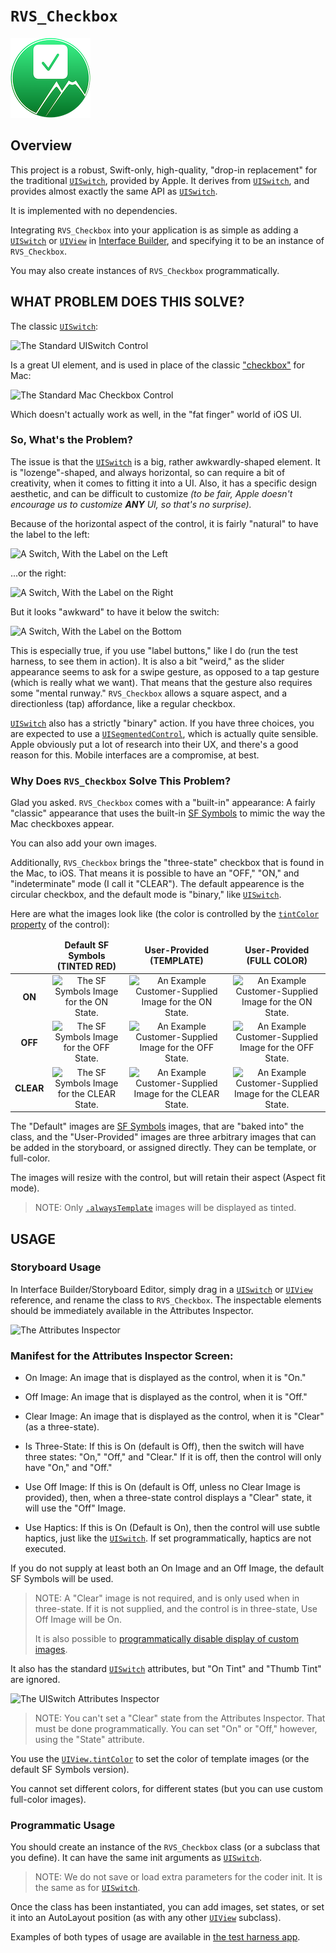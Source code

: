 # ``RVS_Checkbox``

![Icon](icon.png)

## Overview
This project is a robust, Swift-only, high-quality, "drop-in replacement" for the traditional [`UISwitch`](https://developer.apple.com/documentation/uikit/uiswitch), provided by Apple. It derives from [`UISwitch`](https://developer.apple.com/documentation/uikit/uiswitch), and provides almost exactly the same API as [`UISwitch`](https://developer.apple.com/documentation/uikit/uiswitch).

It is implemented with no dependencies.

Integrating ``RVS_Checkbox`` into your application is as simple as adding a [`UISwitch`](https://developer.apple.com/documentation/uikit/uiswitch) or [`UIView`](https://developer.apple.com/documentation/uikit/uiview) in [Interface Builder](https://developer.apple.com/xcode/interface-builder/https://developer.apple.com/xcode/interface-builder/), and specifying it to be an instance of ``RVS_Checkbox``.

You may also create instances of ``RVS_Checkbox`` programmatically.

## WHAT PROBLEM DOES THIS SOLVE?
The classic [`UISwitch`](https://developer.apple.com/documentation/uikit/uiswitch):

![The Standard UISwitch Control](UISwitch.png)

Is a great UI element, and is used in place of the classic ["checkbox"](https://developer.apple.com/documentation/appkit/nsbutton) for Mac:

![The Standard Mac Checkbox Control](CheckBoxes_Selected.png)

Which doesn't actually work as well, in the "fat finger" world of iOS UI.
### So, What's the Problem?
The issue is that the [`UISwitch`](https://developer.apple.com/documentation/uikit/uiswitch) is a big, rather awkwardly-shaped element. It is "lozenge"-shaped, and always horizontal, so can require a bit of creativity, when it comes to fitting it into a UI. Also, it has a specific design aesthetic, and can be difficult to customize *(to be fair, Apple doesn't encourage us to customize **ANY** UI, so that's no surprise).*

Because of the horizontal aspect of the control, it is fairly "natural" to have the label to the left:

![A Switch, With the Label on the Left](UISwitchLabels-Left.png)

...or the right:

![A Switch, With the Label on the Right](UISwitchLabels-Right.png)

But it looks "awkward" to have it below the switch:

![A Switch, With the Label on the Bottom](UISwitchLabels-Bottom.png)

This is especially true, if you use "label buttons," like I do (run the test harness, to see them in action).
It is also a bit "weird," as the slider appearance seems to ask for a swipe gesture, as opposed to a tap gesture (which is really what we want). That means that the gesture also requires some "mental runway."
``RVS_Checkbox`` allows a square aspect, and a directionless (tap) affordance, like a regular checkbox.

[`UISwitch`](https://developer.apple.com/documentation/uikit/uiswitch) also has a strictly "binary" action. If you have three choices, you are expected to use a [`UISegmentedControl`](https://developer.apple.com/documentation/uikit/uisegmentedcontrol), which is actually quite sensible. Apple obviously put a lot of research into their UX, and there's a good reason for this. Mobile interfaces are a compromise, at best.

### Why Does ``RVS_Checkbox`` Solve This Problem?
Glad you asked. ``RVS_Checkbox`` comes with a "built-in" appearance: A fairly "classic" appearance that uses the built-in [SF Symbols](https://developer.apple.com/design/human-interface-guidelines/sf-symbols/overview/) to mimic the way the Mac checkboxes appear.

You can also add your own images.

Additionally, ``RVS_Checkbox`` brings the "three-state" checkbox that is found in the Mac, to iOS. That means it is possible to have an "OFF," "ON," and "indeterminate" mode (I call it "CLEAR"). The default appearence is the circular checkbox, and the default mode is "binary," like [`UISwitch`](https://developer.apple.com/documentation/uikit/uiswitch).

Here are what the images look like (the color is controlled by the [`tintColor` property](https://developer.apple.com/documentation/uikit/uiview/1622467-tintcolor) of the control):
<table style="text-align:center">
    <thead>
        <tr>
            <td>&nbsp;</td>
            <td><strong>Default SF Symbols (TINTED RED)</strong></td>
            <td><strong>User-Provided (TEMPLATE)</strong></td>
            <td><strong>User-Provided (FULL COLOR)</strong></td>
        </tr>
    </thead>
    <tbody>
    <tr>
        <td><strong>ON</strong></td>
        <td><img src="SFOn.png" alt="The SF Symbols Image for the ON State." /></td>
        <td><img src="TestImage-2.png" alt="An Example Customer-Supplied Image for the ON State." /></td>
        <td><img src="CHICK.png" alt="An Example Customer-Supplied Image for the ON State." /></td>
    </tr>
    <tr>
        <td><strong>OFF</strong></td>
        <td><img src="SFOff.png" alt="The SF Symbols Image for the OFF State." /></td>
        <td><img src="TestImage-0.png" alt="An Example Customer-Supplied Image for the OFF State." /></td>
        <td><img src="EGG.png" alt="An Example Customer-Supplied Image for the OFF State." /></td>
    </tr>
    <tr>
        <td><strong>CLEAR</strong></td>
        <td><img src="SFClear.png" alt="The SF Symbols Image for the CLEAR State." /></td>
        <td><img src="TestImage-1.png" alt="An Example Customer-Supplied Image for the CLEAR State." /></td>
        <td><img src="HATCHING.png" alt="An Example Customer-Supplied Image for the CLEAR State." /></td>
    </tr>
    </tbody>
</table>

The "Default" images are [SF Symbols](https://developer.apple.com/sf-symbols/) images, that are "baked into" the class, and the "User-Provided" images are three arbitrary images that can be added in the storyboard, or assigned directly. They can be template, or full-color.

The images will resize with the control, but will retain their aspect (Aspect fit mode).

> NOTE: Only [`.alwaysTemplate`](https://developer.apple.com/documentation/uikit/uiimage/renderingmode-swift.enum/alwaystemplate) images will be displayed as tinted.

## USAGE

### Storyboard Usage

In Interface Builder/Storyboard Editor, simply drag in a [`UISwitch`](https://developer.apple.com/documentation/uikit/uiswitch) or [`UIView`](https://developer.apple.com/documentation/uikit/uiview) reference, and rename the class to ``RVS_Checkbox``. The inspectable elements should be immediately available in the Attributes Inspector.

![The Attributes Inspector](Attributes.png)

### Manifest for the Attributes Inspector Screen:

- On Image: An image that is displayed as the control, when it is "On."

- Off Image: An image that is displayed as the control, when it is "Off."

- Clear Image: An image that is displayed as the control, when it is "Clear" (as a three-state).

- Is Three-State: If this is On (default is Off), then the switch will have three states: "On," "Off," and "Clear." If it is off, then the control will only have "On," and "Off."

- Use Off Image: If this is On (default is Off, unless no Clear Image is provided), then, when a three-state control displays a "Clear" state, it will use the "Off" Image.

- Use Haptics: If this is On (Default is On), then the control will use subtle haptics, just like the [`UISwitch`](https://developer.apple.com/documentation/uikit/uiswitch). If set programmatically, haptics are not executed.

If you do not supply at least both an On Image and an Off Image, the default SF Symbols will be used.

> NOTE: A "Clear" image is not required, and is only used when in three-state. If it is not supplied, and the control is in three-state, Use Off Image will be On.
>
> It is also possible to [programmatically disable display of custom images](https://github.com/RiftValleySoftware/RVS_Checkbox/blob/main/Sources/RVS_Checkbox/RVS_Checkbox.swift#L302).

It also has the standard [`UISwitch`](https://developer.apple.com/documentation/uikit/uiswitch) attributes, but "On Tint" and "Thumb Tint" are ignored.

![The UISwitch Attributes Inspector](UISwitchAttributes.png)

> NOTE: You can't set a "Clear" state from the Attributes Inspector. That must be done programmatically. You can set "On" or "Off," however, using the "State" attribute.

You use the [`UIView.tintColor`](https://developer.apple.com/documentation/uikit/uiview/tintcolor) to set the color of template images (or the default SF Symbols version).

You cannot set different colors, for different states (but you can use custom full-color images).

### Programmatic Usage

You should create an instance of the ``RVS_Checkbox`` class (or a subclass that you define). It can have the same init arguments as [`UISwitch`](https://developer.apple.com/documentation/uikit/uiswitch).

> NOTE: We do not save or load extra parameters for the coder init. It is the same as for [`UISwitch`](https://developer.apple.com/documentation/uikit/uiswitch/init\(coder:\)).

Once the class has been instantiated, you can add images, set states, or set it into an AutoLayout position (as with any other [`UIView`](https://developer.apple.com/documentation/uikit/uiview) subclass).

Examples of both types of usage are available in [the test harness app](https://github.com/RiftValleySoftware/RVS_Checkbox/tree/main/TestHarness/RVS_Checkbox_TestHarness).
